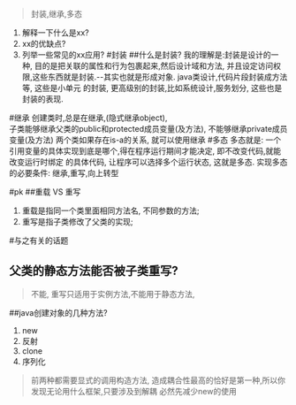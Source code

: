 > 封装,继承,多态

1. 解释一下什么是xx?
2. xx的优缺点?
3. 列举一些常见的xx应用?
#封装
##什么是封装?
我的理解是:封装是设计的一种, 目的是把关联的属性和行为包裹起来,然后设计域和方法,
并且设定访问权限,这些东西就是封装.--其实也就是形成对象. java类设计,代码片段封装成方法等, 这些是小单元
的封装, 更高级别的封装,比如系统设计,服务划分, 这些也是封装的表现.

#继承
创建类时,总是在继承,(隐式继承object),   
子类能够继承父类的public和protected成员变量(及方法), 不能够继承private成员变量(及方法)
 两个类如果存在is-a的关系, 就可以使用继承 
#多态
 多态就是: 一个引用变量的具体实现到底是哪个,得在程序运行期间才能决定, 即不改变代码,就能改变运行时绑定
 的具体代码, 让程序可以选择多个运行状态, 这就是多态.
 实现多态的必要条件: 继承,重写,向上转型
 
#pk
##重载 VS 重写
1. 重载是指同一个类里面相同方法名, 不同参数的方法;
2. 重写是指子类修改了父类的实现;

#与之有关的话题
## 父类的静态方法能否被子类重写?
> 不能, 重写只适用于实例方法,不能用于静态方法,

##java创建对象的几种方法?
1. new
2. 反射
3. clone
4. 序列化
> 前两种都需要显式的调用构造方法, 造成耦合性最高的恰好是第一种,所以你发现无论用什么框架,只要涉及到解耦
必然先减少new的使用






